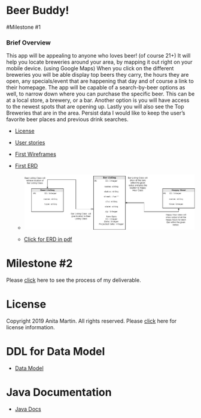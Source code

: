 # Beer Buddy!

#Milestone #1

### Brief Overview

This app will be appealing to anyone who loves beer! (of course 21+) It will help you locate
breweries around your area, by mapping it out right on your mobile device. (using Google Maps) 
When you click on the different breweries you will be able display top beers they carry, 
the hours they are open, any specials/event that are happening that day and of course a link to their
homepage. The app will be capable of a search-by-beer options as well, to narrow down where you can
purchase the specific beer. This can be at a local store, a brewery, or a bar. Another option is 
you will have access to the newest spots that are opening up. Lastly you will also see the Top 
Breweries that are in the area. Persist data I would like to keep the user’s favorite beer places and 
previous drink searches.

* [License](docs/License.md)

* [User stories](docs/user-stories.md)

* [First Wireframes](docs/wireframes.md)

* [First ERD](docs/erd.md)

    *  ![ERD in png](docs/ERD-1.png)
    
    *  [Click for ERD in pdf](docs/ERD-1.pdf)
    
    
    
# Milestone #2

Please [click](docs/Milestone-Deliverable.md) here to see the process of my deliverable.

# License
Copyright 2019 Anita Martin. All rights reserved.
Please [click](docs/License.md) here for license information.

# DDL for Data Model

* [Data Model](docs/data-model.md)

# Java Documentation

* [Java Docs](docs/api/overview-summary.html)